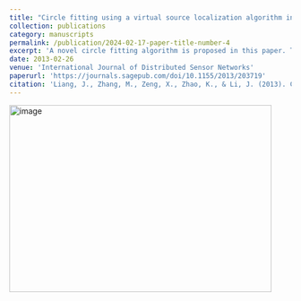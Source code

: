 ```yaml
---
title: "Circle fitting using a virtual source localization algorithm in wireless sensor networks"
collection: publications
category: manuscripts
permalink: /publication/2024-02-17-paper-title-number-4
excerpt: 'A novel circle fitting algorithm is proposed in this paper. The key points of this paper are given as follows: (i) it formulates the circle fitting problem into the special source localization one in wireless sensor networks (WSN); (ii) the multidimensional scaling (MDS) analysis is applied to the data points, and thus the propagator-like method is proposed to represent the circle center parameters as the functions of the circle radius; (iii) the virtual source localization model can be rerepresented as special nonlinear equations of a unique variable (the circle radius) rather than the original three ones (the circle center and radius), and thus the classical fixed-point iteration algorithm is applied to determine the radius and the circle center parameters.'
date: 2013-02-26
venue: 'International Journal of Distributed Sensor Networks'
paperurl: 'https://journals.sagepub.com/doi/10.1155/2013/203719'
citation: 'Liang, J., Zhang, M., Zeng, X., Zhao, K., & Li, J. (2013). Circle fitting using a virtual source localization algorithm in wireless sensor networks. International Journal of Distributed Sensor Networks, 9(2), 203719.'
---
```

<img width="468" height="334" alt="image" src="https://github.com/user-attachments/assets/d5aaf0fe-397a-4ebd-a4b4-e5ef33bfd308" />
